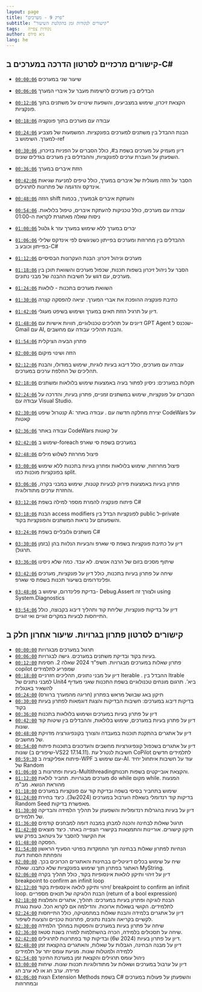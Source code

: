 ```yaml
---
layout: page
title: "פרק 9 - מערכים"
subtitle: "קישורים לנקודות זמן בהקלטת השיעור"
tags:   נקודות צפייה
author: גיא סידס
lang: he
---
```


## קישורים מרכזיים לסרטון הדרכה במערכים ב-C#

- [`00:00:06`](https://youtu.be/fUEoGfG0HzU?t=6) שיעור שני במערכים
- [`00:06:06`](https://youtu.be/fUEoGfG0HzU?t=366) הבדלים בין מערכים לרשימות מעבר על איברי המערך
- [`00:12:06`](https://youtu.be/fUEoGfG0HzU?t=726) הקצאת זיכרון, שימוש במצביעים, והשפעת שינויים על משתנים בתוך פונקציות.
- [`00:18:06`](https://youtu.be/fUEoGfG0HzU?t=1086) עבודה עם מערכים בתוך פונקציה
- [`00:24:06`](https://youtu.be/fUEoGfG0HzU?t=1446) הבנת ההבדל בין משתנים למערכים בפונקציות. המשמעות של מצביע למערך. השימוש ב-ref
- [`00:30:06`](https://youtu.be/fUEoGfG0HzU?t=1806) דיון מעמיק על מערכים בשפת ב#, כולל הסברים על הפניות בזיכרון, השפעתן על העברת ערכים לפונקציות, וההבדלים בין מערכים בגדלים שונים.
- [`00:36:06`](https://youtu.be/fUEoGfG0HzU?t=2166) הזזת איברים במערך
- [`00:42:06`](https://youtu.be/fUEoGfG0HzU?t=2526) הסבר על הזזה מעגלית של איברים במערך, כולל טיפים למניעת שגיאות אינדקס והדגמה של פתרונות לתרגילים.
- [`00:48:06`](https://youtu.be/fUEoGfG0HzU?t=2886) הזזה shift במערך, בכמותk והעתקת איברים
- [`00:54:06`](https://youtu.be/fUEoGfG0HzU?t=3246) עבודה עם מערכים, כולל טכניקות להעתקת איברים, טיפול בלולאות. ניסוח שאלה מאתגרת לקראת ה-01:00
- [`01:00:06`](https://youtu.be/fUEoGfG0HzU?t=3606) גלגול k יברים במערך ללא שימוש במערך עזר
- [`01:06:06`](https://youtu.be/fUEoGfG0HzU?t=3966) ההבדלים בין מחרוזות ומערכים בפייתון כשניגשים לפי אינדקס שלילי בפייתון וכובע ב-C#
- [`01:12:06`](https://youtu.be/fUEoGfG0HzU?t=4326) מערכים וניהול זיכרון: הבנת העקרונות הבסיסיים
- [`01:18:06`](https://youtu.be/fUEoGfG0HzU?t=4686) הסבר על ניהול זיכרון בשפות תכנות, שכפול מערכים והשוואת תוכן בין מערכים, עם דגש על חשיבות ההבנה של מבני נתונים.
- [`01:24:06`](https://youtu.be/fUEoGfG0HzU?t=5046) השוואת מערכים בתכנות - לולאות
- [`01:30:06`](https://youtu.be/fUEoGfG0HzU?t=5406) כתיבת פונקציה ההופכת את אברי המערך. יציאה להפסקה קצרה

- [`01:42:06`](https://youtu.be/fUEoGfG0HzU?t=6126) דיון על תרגיל הזזת תאים במערך ושימוש בשיפט מעגלי.
- [`01:48:06`](https://youtu.be/fUEoGfG0HzU?t=6486) דיונים על תהליכים טכנולוגיים, חוויות אישיות עם GPT Agent  שנכנס ל-Gmail עם AI, והבנת תהליכי עבודה עם מחשבים.
- [`01:54:06`](https://youtu.be/fUEoGfG0HzU?t=6846) פתרון הבעיה הציקלית
- [`02:00:06`](https://youtu.be/fUEoGfG0HzU?t=7206) הזזה ושינוי מיקום
- [`02:12:06`](https://youtu.be/fUEoGfG0HzU?t=7926) עבודה עם מערכים, כולל דיבוג בעיות לוגיות, שימוש במודולו, והבנת תהליכים של החלפת ערכים במערכים.
- [`02:18:06`](https://youtu.be/fUEoGfG0HzU?t=8286) תקלות במערכים: ניסיון לפתור בעיה באמצעות שימוש בלולאות ומשתנים
- [`02:24:06`](https://youtu.be/fUEoGfG0HzU?t=8646) הסברים על פונקציות, שימוש במשתנים זמניים, פתרון בעיות, והדרכה על עבודה עם Visual Studio.
- [`02:30:06`](https://youtu.be/fUEoGfG0HzU?t=9006) קנטרול שיפט A: יצירת מחלקה חדשה עם . עבודה באתר CodeWars על קאטות
- [`02:36:06`](https://youtu.be/fUEoGfG0HzU?t=9366) עבודה באתר CodeWars על קאטות
- [`02:42:06`](https://youtu.be/fUEoGfG0HzU?t=9726) שימוש ב-foreach במערכים בשפת סי שארפ
- [`02:48:06`](https://youtu.be/fUEoGfG0HzU?t=10086)  פיצול מחרוזת לשלוש מילים
- [`03:00:06`](https://youtu.be/fUEoGfG0HzU?t=10806)  פיצול מחרוזות, שימוש בלולאות ופתרון בעיות בתכנות ללא שימוש בפונקציות מוכנות כמו split.
- [`03:06:06`](https://youtu.be/fUEoGfG0HzU?t=11166) פתרון בעיות באמצעות פירוק לבעיות קטנות, שימוש במבני בקרה, והחזרת ערכים מתודולוגית.
- [`03:12:06`](https://youtu.be/fUEoGfG0HzU?t=11526) פיתוח פונקציה להמרת מספר למילה בשפת C#
- [`03:18:06`](https://youtu.be/fUEoGfG0HzU?t=11886) הבנת access modifiers לפונקציות הבדל בין public ל-private והשפעתם על נראות המשתנים והפונקציות בקוד.
- [`03:24:06`](https://youtu.be/fUEoGfG0HzU?t=12246) משתנים גלובליים בשפת C#
- [`03:30:06`](https://youtu.be/fUEoGfG0HzU?t=12606) דיון על כתיבת פונקציות בשפת סי שארפ והבעיות הנלוות בהן (בזמן תרגול).
- [`03:36:06`](https://youtu.be/fUEoGfG0HzU?t=12966) שיתוף מסכים בזום של הרבה אנשים. לא עבד. כמה שלא ניסינו
- [`03:42:06`](https://youtu.be/fUEoGfG0HzU?t=13326) שיחה על פתרון בעיות בתכנות, כולל דיון על פונקציות, מערכים ופלינדרומים בשיעור תכנות בשפת סי שארפ.
- [`03:48:06`](https://youtu.be/fUEoGfG0HzU?t=13686) בדיקת פלינדרום, שימוש ב- Debug.Assert ולצורך זה using System.Diagnostics
- [`03:54:06`](https://youtu.be/fUEoGfG0HzU?t=14046) דיון על בדיקות פונקציות, שליחת קוד ותהליך דיבוג בקבוצה, כולל התייחסות לבעיות במקרים זוגיים ואי זוגיים.

## קישורים לסרטון פתרון בגרויות. שיעור אחרון חלק ב
- [`00:00:00`](https://youtu.be/usUsTx1MrVY?t=0) תרגול במערכים מבגרויות
- [`00:06:00`](https://youtu.be/usUsTx1MrVY?t=360) בעיות בקוד ובדיקת משתנים במערכים. גישה לבגרויות.
- [`00:12:00`](https://youtu.be/usUsTx1MrVY?t=720) פתרון שאלות במערכים מבגרויות. תשפ"ד 2024 שאלה 2. חסימת copilot שמפריע לתלמידים
- [`00:18:00`](https://youtu.be/usUsTx1MrVY?t=1080) דיון על מבני נתונים, תהליכים חזרניים Iterable  . ההבדל בין Itrable למבני נתונים של Unit4 ביא'. תרגום מונחים טכנולוגיים בשפת התכנות שאני מעדיף להשאיר באנגלית
- [`00:24:00`](https://youtu.be/usUsTx1MrVY?t=1440) תיקון באג שבושל מראש בפתרון (חריגה מהמערך ברוורס)
- [`00:30:00`](https://youtu.be/usUsTx1MrVY?t=1800) בדיקות דיבוג במערכים: חשיבות הבדיקות והצגת דוגמאות לפתרון בעיות בקוד
- [`00:36:00`](https://youtu.be/usUsTx1MrVY?t=2160) דיון על פתרון בעיות במערכים ושימוש בלולאות בתכנות
- [`00:42:00`](https://youtu.be/usUsTx1MrVY?t=2520) דיון על פתרון בעיות במערכים, שימוש בלולאות, וההבדלים בין שיטות קוד שונות.
- [`00:48:00`](https://youtu.be/usUsTx1MrVY?t=2880) דיון על אתגרים בהתקנת תוכנות במעבדה והצורך בקונפיגורציה מדויקת של מחשבים.
- [`00:54:00`](https://youtu.be/usUsTx1MrVY?t=3240) דיון על אתגרים בשכפול קונפיגורציות מחשבים והעדכונים בתוכנות פיתוח שונות (שיפורים ב-VS22 17.14.11). חשיבות לנטרל עת CoPilot לתלמידים חדשים
- [`00:59:30`](https://youtu.be/usUsTx1MrVY?t=3570) פיתוח אפליקציה ב-WPF עם שימוש ב-AI. עוד על חשיבות איתחול יחיד של Random
- [`01:06:00`](https://youtu.be/usUsTx1MrVY?t=3960) בעיות ופתרונות ב-Multithreadingוהקצאת אובייקטים בשפות תכנות. 
- [`01:12:00`](https://youtu.be/usUsTx1MrVY?t=4320) מערכים מבגרויות. תחביר לולאת do while מקום while. המנעות מהוראת הנושא. מב"מ
- [`01:18:00`](https://youtu.be/usUsTx1MrVY?t=4680) שימוש בתחביר בסיסי בשפה ובדיקת קוד עם פונקציות במערכים
- [`01:24:00`](https://youtu.be/usUsTx1MrVY?t=5040) בדיקות קוד רנדומלי בשאלת הערבול במערכים (2024ש3). כיצד בחירת Random Seed מאפשרת בדיקות.
- [`01:30:00`](https://youtu.be/usUsTx1MrVY?t=5400) דיון על בעיות בהגרלות רנדומליות והשפעתן על תהליך הלמידה והבדיקה של תלמידים.
- [`01:36:00`](https://youtu.be/usUsTx1MrVY?t=5760) תרגול שאלות לבחינה והכנה למבחן במבנה דומה למבחנים קודמים
- [`01:42:00`](https://youtu.be/usUsTx1MrVY?t=6120) תיקון קישורים. אוריינות והתמצאות בקישורי הצפייה באתר. כיצד מוצאים את הקישור להסבר על גיטהאב בפרק שש
- [`01:48:00`](https://youtu.be/usUsTx1MrVY?t=6480) הפסקה.
- [`01:54:00`](https://youtu.be/usUsTx1MrVY?t=6840) הנחיות לפתרון שאלות בבחינה תוך התמקדות בפרטי הסעיף הראשון והפחתת הסחות דעת
- [`02:00:00`](https://youtu.be/usUsTx1MrVY?t=7200) שיח על שימוש בכלים דיגיטליים בבחינות והאתגרים הכרוכים בכך. האתגר בפתרון תוך שימוש בפונקציות שלא כתבנו. שאלת MyString.
- [`02:06:00`](https://youtu.be/usUsTx1MrVY?t=7560) דיון על זיהוי ותיקון לולאות אינסופיות בקוד, כולל תהליך בקרה breakpoint to confirm an infinit loop
- [`02:12:00`](https://youtu.be/usUsTx1MrVY?t=7920) זיהוי ותיקון לולאה אינסופית בקוד/ breakpoint to confirm an infinit loop. הבנת הלוגיקה של תנאים מספריים (return of a bool expression)
- [`02:18:00`](https://youtu.be/usUsTx1MrVY?t=8280) הבנת לוגיקה ופתרון בעיות במערכים: תהליך, אתגרים והמלצות לתלמידים. הקושי בשאלות ארוכות. והדילמה אם לקרוא הכל. טעות נגגרת
- [`02:24:00`](https://youtu.be/usUsTx1MrVY?t=8640) דיון על אתגרים בלמידה והבנת שאלות במתמטיקה, כולל התייחסות לקשיים בקריאה והבנת נתונים, פתרונות טכניים והצעות לשיפור.
- [`02:30:00`](https://youtu.be/usUsTx1MrVY?t=9000) שיחה על פתרון בעיות במערכים והפסקות במהלך הלמידה
- [`02:36:00`](https://youtu.be/usUsTx1MrVY?t=9360) שיחה על תסכולים בלמידה, הכרה בהשתלמות למורה בשנת סטאז.
- [`02:42:00`](https://youtu.be/usUsTx1MrVY?t=9720) דיון על פתרון בעיות (2024 ש6) ובדיקות קוד בפתרונות לתרגילים.
- [`02:48:00`](https://youtu.be/usUsTx1MrVY?t=10080) דיון על מבנה הבחינה, הגבלות על שאלות, והאתגרים בהקצאת זמן ללמידה ולמטלות שונות. מניעת עומס יתר על תלמידים
- [`02:54:00`](https://youtu.be/usUsTx1MrVY?t=10440) ניהול עומס תרגילים והקצאת זמן במערכת החינוך
- [`03:00:00`](https://youtu.be/usUsTx1MrVY?t=10800) דיון על ערבול במערכים ושאלות על מתודולוגיות תכנות שונות. שיחות פרידה. ערב חג או לא ערב חג
- [`03:06:00`](https://youtu.be/usUsTx1MrVY?t=11160) הצגת Extension Methods בשפת C# והשפעתן על פעולות במערכים ובמחרוזות
